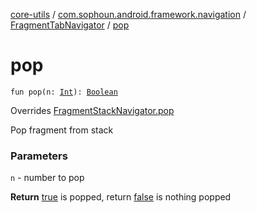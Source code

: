 [core-utils](../../index.md) / [com.sophoun.android.framework.navigation](../index.md) / [FragmentTabNavigator](index.md) / [pop](./pop.md)

# pop

`fun pop(n: `[`Int`](https://kotlinlang.org/api/latest/jvm/stdlib/kotlin/-int/index.html)`): `[`Boolean`](https://kotlinlang.org/api/latest/jvm/stdlib/kotlin/-boolean/index.html)

Overrides [FragmentStackNavigator.pop](../-fragment-stack-navigator/pop.md)

Pop fragment from stack

### Parameters

`n` - number to pop

**Return**
[true](#) is popped, return [false](#) is nothing popped

